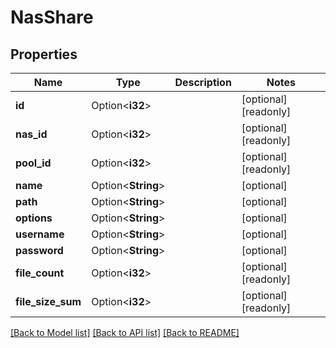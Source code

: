 # NasShare

## Properties

Name | Type | Description | Notes
------------ | ------------- | ------------- | -------------
**id** | Option<**i32**> |  | [optional][readonly]
**nas_id** | Option<**i32**> |  | [optional][readonly]
**pool_id** | Option<**i32**> |  | [optional][readonly]
**name** | Option<**String**> |  | [optional]
**path** | Option<**String**> |  | [optional]
**options** | Option<**String**> |  | [optional]
**username** | Option<**String**> |  | [optional]
**password** | Option<**String**> |  | [optional]
**file_count** | Option<**i32**> |  | [optional][readonly]
**file_size_sum** | Option<**i32**> |  | [optional][readonly]

[[Back to Model list]](../README.md#documentation-for-models) [[Back to API list]](../README.md#documentation-for-api-endpoints) [[Back to README]](../README.md)


